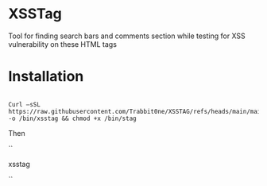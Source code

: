 # XSSTag 

Tool for finding search bars and comments section while testing for XSS vulnerability on these HTML tags 

 

 

# Installation 

``` 

Curl –sSL https://raw.githubusercontent.com/Trabbit0ne/XSSTAG/refs/heads/main/main.sh -o /bin/xsstag && chmod +x /bin/stag 

``` 

Then 

`` 

xsstag 

`` 
